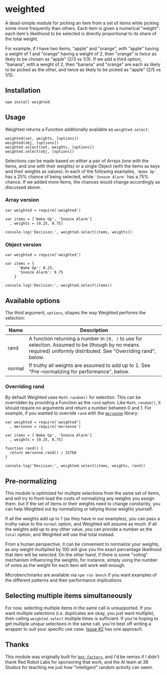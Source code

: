 # weighted

A dead-simple module for picking an item from a set of items while picking some
more frequently than others. Each item is given a numerical "weight": each
item's likelihood to be selected is directly proportional to its share of the
total weight.

For example, if I have two items, "apple" and "orange", with "apple" having a
weight of 1 and "orange" having a weight of 2, then "orange" is _twice_ as
likely to be chosen as "apple" (2/3 vs 1/3). If we add a third option, "banana",
with a weight of 2, then "banana" and "orange" are each as likely to be picked
as the other, and twice as likely to be picked as "apple" (2/5 vs 1/5).

## Installation

```
npm install weighted
```

## Usage

Weighted returns a Function additionally available as `weighted.select`:

    weighted(set, weights, [options])
    weighted(obj, [options])
    weighted.select(set, weights, [options])
    weighted.select(obj, [options])

Selections can be made based on either a pair of Arrays (one with the items,
and one with their weights) or a single Object (with the items as keys and
their weights as values). In each of the following examples, `'Wake Up'` has a
25% chance of being selected, while `'Snooze Alarm'` has a 75% chance. If we
added more items, the chances would change accordingly as discussed above.

### Array version

    var weighted = require('weighted')

    var items = ['Wake Up', 'Snooze Alarm']
      , weights = [0.25, 0.75]

    console.log('Decision:', weighted.select(items, weights))

### Object version

    var weighted = require('weighted')

    var items = {
    	  'Wake Up': 0.25,
    	  'Snooze Alarm': 0.75
    	}

    console.log('Decision:', weighted.select(items))

## Available options

The third argument, `options`, shapes the way Weighted performs the selection:

| Name | Description |
|------|-------------|
| rand | A function returning a number in `[0, )` to use for selection. Assumed to be (though by no means required) uniformly distributed. See "Overriding rand", below. |
| normal | If truthy all weights are assumed to add up to 1. See "Pre-normalizing for performance", below. |

### Overriding rand

By default Weighted uses `Math.random()` for selection. This can be overridden
by providing a Function as the `rand` option. Like `Math.random()`, it should
require no arguments and return a number between 0 and 1. For example, if you
wanted to override `rand` with the [`mersenne`][mersenne] library:

    var weighted = require('weighted')
      , mersenne = require('mersenne')

    var items = ['Wake Up', 'Snooze Alarm']
      , weights = [0.25, 0.75]

    function rand() {
      return mersenne.rand() / 32768
    }

    console.log('Decision:', weighted.select(items, weights, rand))

## Pre-normalizing

This module is optimized for multiple selections from the same set of items,
and will try to front-load the costs of normalizing any weights you assign them.
but if the set of items or their weights need to change constantly, you can help
Weighted out by normalizing or tallying those weights yourself.

If all the weights add up to 1 (as they have in our examples), you can pass a
truthy value to the `normal` option, and Weighted will assume as much. If all
the weights add up to any other value, you can provide a number as the `total`
option, and Weighted will use that total instead.

From a human perspective, it can be convenient to normalize your weights, as
any weight multiplied by 100 will give you the exact percentage likelihood that
item will be selected. On the other hand, if there is some "voting" mechanism
influencing the weights, for instance, simply using the number of votes as the
weight for each item will work well enough.

Microbenchmarks are available via `npm run bench` if you want examples of the
different patterns and their performance implications.

## Selecting multiple items simultaneously

For now, selecting multiple items in the same call is unsupported. If you want
multiple selections (i.e. duplicates are okay, you just want multiple), then
calling `weighted.select` multiple times is sufficient. If you're hoping to
get multiple _unique_ selections in the same call, you're best off writing a
wrapper to suit your specific use case. [Issue #2][issue-2] has one approach.

## Thanks

This module was originally built for [`bot-factory`][bot-factory], and I'd be
remiss if I didn't thank Red Robot Labs for sponsoring that work, and the AI
team at 38 Studios for teaching me just how "intelligent" random activity can
seem.

[mersenne]: https://www.npmjs.com/package/mersenne
[issue-2]: https://github.com/Schoonology/weighted/issues/2
[bot-factory]: https://www.npmjs.com/package/bot-factory
